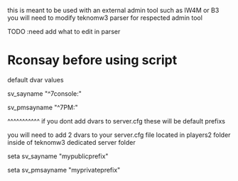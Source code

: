 this is meant to be used with an external admin tool such as IW4M or B3
you will need to modify teknomw3 parser for respected admin tool

TODO :need add what to edit in parser

# Rconsay before using script

default dvar values

sv_sayname "^7console:"

sv_pmsayname "^7PM:"

^^^^^^^^^^^ if you dont add dvars to server.cfg these will be default prefixs

you will need to add 2 dvars to your server.cfg file located in players2 folder inside of teknomw3 dedicated server folder

seta sv_sayname "mypublicprefix"

seta sv_pmsayname "myprivateprefix"
